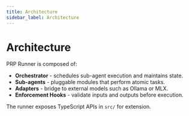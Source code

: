 ```yaml
---
title: Architecture
sidebar_label: Architecture
---
```


# Architecture

PRP Runner is composed of:

- **Orchestrator** - schedules sub-agent execution and maintains state.
- **Sub-agents** - pluggable modules that perform atomic tasks.
- **Adapters** - bridge to external models such as Ollama or MLX.
- **Enforcement Hooks** - validate inputs and outputs before execution.

The runner exposes TypeScript APIs in `src/` for extension.

